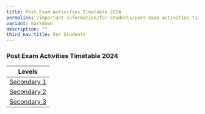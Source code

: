 ```yaml
---
title: Post Exam Activities Timetable 2024
permalink: /important-information/for-students/post-exam-activities-timetable-2024/
variant: markdown
description: ""
third_nav_title: For Students
---
```

### 	Post Exam Activities Timetable 2024

| Levels |
| -------- | 
| [Secondary 1](https://drive.google.com/file/d/1e4ZTM2ATZ9Psnx9C4cN1R9zec_GlrL0M/view?usp=drive_link)     | 
| [Secondary 2](https://drive.google.com/file/d/1whevVg3WBhYdWFt1sZFn6ZDOFOx-B_nL/view?usp=drive_link)     | 
| [Secondary 3](https://drive.google.com/file/d/17t52-MGYbZl1991_FRq7nzTJqwk0G1rN/view?usp=drive_link)    |